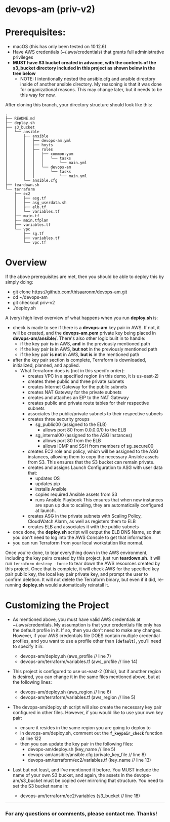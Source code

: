 # devops-am (priv-v2)

# Prerequisites:
- macOS (this has only been tested on 10.12.6)
- Have AWS credentials (~/.aws/credentials) that grants full administrative privileges
- **MUST have S3 bucket created in advance, with the contents of the s3_bucket directory included in this project as shown below in the tree below**
  - NOTE: I intentionally nested the ansible.cfg and ansible directory inside of another ansible directory. My reasoning is that it was done for organizational reasons. This may change later, but it needs to be this way for now.

After cloning this branch, your directory structure should look like this:
```
.
├── README.md
├── deploy.sh
├── s3_bucket
│   └── ansible
│       ├── ansible
│       │   ├── devops-am.yml
│       │   ├── hosts
│       │   ├── roles
│       │   │   ├── common-yum
│       │   │   │   └── tasks
│       │   │   │       └── main.yml
│       │   │   └── devops-am
│       │   │       └── tasks
│       │   │           └── main.yml
│       └── ansible.cfg
├── teardown.sh
└── terraform
    ├── ec2
    │   ├── asg.tf
    │   ├── asg_userdata.sh
    │   ├── elb.tf
    │   └── variables.tf
    ├── main.tf
    ├── main.tfplan
    ├── variables.tf
    └── vpc
        ├── sg.tf
        ├── variables.tf
        └── vpc.tf
```


# Overview
If the above prerequisites are met, then you should be able to deploy this by simply doing:
  - git clone https://github.com/thisaaronm/devops-am.git
  - cd ~/devops-am
  - git checkout priv-v2
  - ./deploy.sh

A (very) high level overview of what happens when you run __deploy.sh__ is:
- check is made to see if there is a __devops-am__ key pair in AWS. If not, it will be created, and the __devops-am.pem__ private key being placed in __devops-am/ansible/__. There's also other logic built in to handle:
  - if the key pair __is__ in AWS, __and__ in the previously mentioned path
  - if the key pair __is__ in AWS, __but not__ in the previously mentioned path
  - if the key pair __is not__ in AWS, __but is__ in the mentioned path
- after the key pair section is complete, Terraform is downloaded, initialized, planned, and applied.
  - What Terraform does is (not in this specifc order):
    - creates VPC in a specified region (in this demo, it is us-east-2)
    - creates three public and three private subnets
    - creates Internet Gateway for the public subnets
    - creates NAT Gateway for the private subnets
    - creates and attaches an EIP to the NAT Gateway
    - creates public and private route tables for their respective subnets
    - associates the public/private subnets to their respective subnets
    - creates three security groups
      - sg_public00 (assigned to the ELB)
        - allows port 80 from 0.0.0.0/0 to the ELB
      - sg_internal00 (assigned to the ASG Instances)
        - allows port 80 from the ELB
        - allows ICMP and SSH from members of sg_secure00
    - creates EC2 role and policy, which will be assigned to the ASG instances, allowing them to copy the necessary Ansible assets from S3. This ensures that the S3 bucket can remain private.
    - creates and assigns Launch Configuration to ASG with user data that:
      - updates OS
      - updates pip
      - installs Ansible
      - copies required Ansible assets from S3
      - runs Ansible Playbook
      This ensures that when new instances are spun up due to scaling, they are automatically configured at launch.
    - creates ASG in the private subnets with Scaling Policy, CloudWatch Alarm, as well as registers them to ELB
    - creates ELB and associates it with the public subnets
- once done, the __deploy.sh__ script will output the ELB DNS Name, so that you don't need to log into the AWS Console to get that information.
- you can run Terraform from your local workstation like normal.

Once you're done, to tear everything down in the AWS environment, including the key pairs created by this project, just run __teardown.sh__. It will run ```terraform destroy -force``` to tear down the AWS resources created by this project. Once that is complete, it will check AWS for the specified key pair public key, the local key pair private key, and prompt the user to confirm deletion. It will not delete the Terraform binary, but even if it did, re-running __deploy.sh__ would automatically reinstall it.

# Customizing the Project
- As mentioned above, you must have valid AWS credentials at ~/.aws/credentials. My assumption is that your credentials file only has the default profile in it. If so, then you don't need to make any changes. However, if your AWS credentials file DOES contain multiple credential profiles, and you want to use a profile other than __```[default]```__, you'll need to specify it in:
  - devops-am/deploy.sh (aws_profile // line 7)
  - devops-am/terraform/variables.tf (aws_profile // line 14)

- This project is configured to use us-east-2 (Ohio), but if another region is desired, you can change it in the same files mentioned above, but at the following lines:
  - devops-am/deploy.sh (aws_region // line 6)
  - devops-am/terraform/variables.tf (aws_region // line 5)

- The devops-am/deploy.sh script will also create the necessary key pair configured in other files. However, if you would like to use your own key pair:
  - ensure it resides in the same region you are going to deploy to
  - in devops-am/deploy.sh, comment out the __```f_keypair_check```__ function at line 122
  - then you can update the key pair in the following files:
    - devops-am/deploy.sh (key_name // line 5)
    - devops-am/ansible/ansible.cfg (private_key_file // line 8)
    - devops-am/terraform/ec2/variables.tf (key_name // line 13)

- Last but not least, and I've mentioned it before. You MUST include the name of your own S3 bucket, and again, the assets in the devops-am/s3_bucket must be copied over mirroring that structure. You need to set the S3 bucket name in:
  - devops-am/terraform/ec2/variables (s3_bucket // line 18)
---
### For any questions or comments, please contact me. Thanks!
